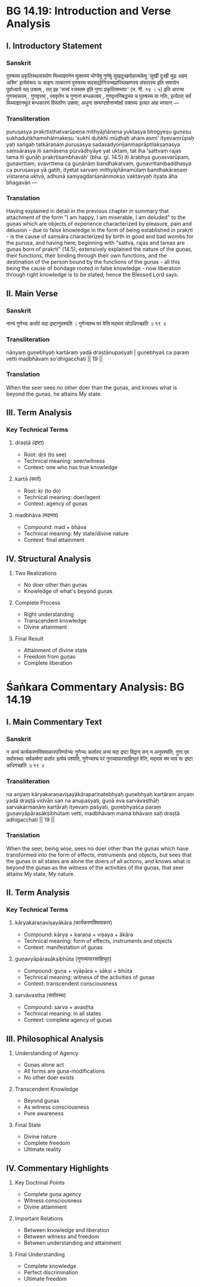 # BG 14.19: Introduction and Verse Analysis

## I. Introductory Statement

### Sanskrit
पुरुषस्य प्रकृतिस्थत्वरूपेण मिथ्याज्ञानेन युक्तस्य भोग्येषु गुणेषु सुखदुःखमोहात्मकेषु 'सुखी दुःखी मूढः अहम् अस्मि' इत्येवंरूपः यः सङ्गः तत्कारणं पुरुषस्य सदसद्योनिजन्मप्राप्तिलक्षणस्य संसारस्य इति समासेन पूर्वाध्याये यत् उक्तम् , तत् इह 'सत्त्वं रजस्तम इति गुणाः प्रकृतिसम्भवाः' (भ. गी. १४ । ५) इति आरभ्य गुणस्वरूपम् , गुणवृत्तम् , स्ववृत्तेन च गुणानां बन्धकत्वम् , गुणवृत्तनिबद्धस्य च पुरुषस्य या गतिः, इत्येतत् सर्वं मिथ्याज्ञानमूलं बन्धकारणं विस्तरेण उक्त्वा, अधुना सम्यग्दर्शनान्मोक्षो वक्तव्यः इत्यत आह भगवान् —

### Transliteration
puruṣasya prakṛtisthatvarūpeṇa mithyājñānena yuktasya bhogyeṣu guṇeṣu sukhaduḥkhamohātmakeṣu 'sukhī duḥkhī mūḍhaḥ aham asmi' ityevaṃrūpaḥ yaḥ saṅgaḥ tatkāraṇaṃ puruṣasya sadasadyonijanmaprāptilakṣaṇasya saṃsārasya iti samāsena pūrvādhyāye yat uktam, tat iha 'sattvaṃ rajas tama iti guṇāḥ prakṛtisambhavāḥ' (bha. gī. 14.5) iti ārabhya guṇasvarūpam, guṇavṛttam, svavṛttena ca guṇānāṃ bandhakatvam, guṇavṛttanibaddhasya ca puruṣasya yā gatiḥ, ityetat sarvaṃ mithyājñānamūlaṃ bandhakāraṇaṃ vistareṇa uktvā, adhunā samyagdarśanānmokṣo vaktavyaḥ ityata āha bhagavān —

### Translation
Having explained in detail in the previous chapter in summary that attachment of the form "I am happy, I am miserable, I am deluded" to the guṇas which are objects of experience characterized by pleasure, pain and delusion - due to false knowledge in the form of being established in prakṛti - is the cause of saṃsāra characterized by birth in good and bad wombs for the puruṣa, and having here, beginning with "sattva, rajas and tamas are guṇas born of prakṛti" (14.5), extensively explained the nature of the guṇas, their functions, their binding through their own functions, and the destination of the person bound by the functions of the guṇas - all this being the cause of bondage rooted in false knowledge - now liberation through right knowledge is to be stated; hence the Blessed Lord says:

## II. Main Verse

### Sanskrit
नान्यं गुणेभ्यः कर्तारं यदा द्रष्टानुपश्यति ।
गुणेभ्यश्च परं वेत्ति मद्भावं सोऽधिगच्छति ॥ १९ ॥

### Transliteration
nānyaṃ guṇebhyaḥ kartāraṃ yadā draṣṭānupaśyati |
guṇebhyaś ca paraṃ vetti madbhāvaṃ so'dhigacchati || 19 ||

### Translation
When the seer sees no other doer than the guṇas, and knows what is beyond the guṇas, he attains My state.

## III. Term Analysis

### Key Technical Terms
1. draṣṭā (द्रष्टा)
   - Root: dṛś (to see)
   - Technical meaning: seer/witness
   - Context: one who has true knowledge

2. kartā (कर्ता)
   - Root: kṛ (to do)
   - Technical meaning: doer/agent
   - Context: agency of guṇas

3. madbhāva (मद्भाव)
   - Compound: mad + bhāva
   - Technical meaning: My state/divine nature
   - Context: final attainment

## IV. Structural Analysis

1. Two Realizations
   - No doer other than guṇas
   - Knowledge of what's beyond guṇas

2. Complete Process
   - Right understanding
   - Transcendent knowledge
   - Divine attainment

3. Final Result
   - Attainment of divine state
   - Freedom from guṇas
   - Complete liberation
# Śaṅkara Commentary Analysis: BG 14.19

## I. Main Commentary Text

### Sanskrit
न अन्यं कार्यकरणविषयाकारपरिणतेभ्यः गुणेभ्यः कर्तारम् अन्यं यदा द्रष्टा विद्वान् सन् न अनुपश्यति, गुणा एव सर्वावस्थाः सर्वकर्मणां कर्तारः इत्येवं पश्यति, गुणेभ्यश्च परं गुणव्यापारसाक्षिभूतं वेत्ति, मद्भावं मम भावं सः द्रष्टा अधिगच्छति ॥ १९ ॥

### Transliteration
na anyaṃ kāryakaraṇaviṣayākārapariṇatebhyaḥ guṇebhyaḥ kartāram anyaṃ yadā draṣṭā vidvān san na anupaśyati, guṇā eva sarvāvasthāḥ sarvakarmaṇāṃ kartāraḥ ityevaṃ paśyati, guṇebhyaśca paraṃ guṇavyāpārasākṣibhūtaṃ vetti, madbhāvaṃ mama bhāvaṃ saḥ draṣṭā adhigacchati || 19 ||

### Translation
When the seer, being wise, sees no doer other than the guṇas which have transformed into the form of effects, instruments and objects, but sees that the guṇas in all states are alone the doers of all actions, and knows what is beyond the guṇas as the witness of the activities of the guṇas, that seer attains My state, My nature.

## II. Term Analysis

### Key Technical Terms
1. kāryakaraṇaviṣayākāra (कार्यकरणविषयाकार)
   - Compound: kārya + karaṇa + viṣaya + ākāra
   - Technical meaning: form of effects, instruments and objects
   - Context: manifestation of guṇas

2. guṇavyāpārasākṣibhūta (गुणव्यापारसाक्षिभूत)
   - Compound: guṇa + vyāpāra + sākṣi + bhūta
   - Technical meaning: witness of the activities of guṇas
   - Context: transcendent consciousness

3. sarvāvastha (सर्वावस्थ)
   - Compound: sarva + avastha
   - Technical meaning: in all states
   - Context: complete agency of guṇas

## III. Philosophical Analysis

1. Understanding of Agency
   - Guṇas alone act
   - All forms are guṇa-modifications
   - No other doer exists

2. Transcendent Knowledge
   - Beyond guṇas
   - As witness consciousness
   - Pure awareness

3. Final State
   - Divine nature
   - Complete freedom
   - Ultimate reality

## IV. Commentary Highlights

1. Key Doctrinal Points
   - Complete guṇa agency
   - Witness consciousness
   - Divine attainment

2. Important Relations
   - Between knowledge and liberation
   - Between witness and freedom
   - Between understanding and attainment

3. Final Understanding
   - Complete knowledge
   - Perfect discrimination
   - Ultimate freedom
